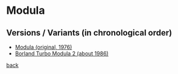 # Modula

## Versions / Variants (in chronological order)

- [Modula (original, 1976)](modula-1976/README.md)
- [Borland Turbo Modula 2 (about 1986)](turbo-modula-2/README.md)

[back](../README.md)

